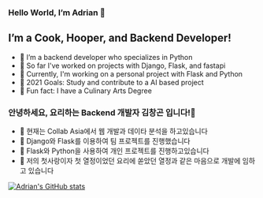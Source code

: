 ### Hello World, I’m Adrian 👋
## I’m a Cook, Hooper, and Backend Developer!
- 🔭 I’m a backend developer who specializes in Python
- 👀 So far I've worked on projects with Django, Flask, and fastapi
- 🌱 Currently, I'm working on a personal project with Flask and Python
- 🥅 2021 Goals: Study and contribute to a AI based project
- 🍄 Fun fact: I have a Culinary Arts Degree

### 안녕하세요, 요리하는 Backend 개발자 김창곤 입니다!👋
- 🏃 현재는 Collab Asia에서 웹 개발과 데이타 분석을 하고있습니다
- 👥 Django와 Flask를 이용하여 팀 프로젝트를 진행했습니다
- 🎒 Flask와 Python을 사용하여 개인 프로젝트를 진행하고있습니다
- 🌲 저의 첫사랑이자 첫 열정이었던 요리에 쏟았던 열정과 같은 마음으로 개발에 임하고 있습니다

[![Adrian's GitHub stats](https://github-readme-stats.vercel.app/api?username=adriankim18&count_private=true)](https://github.com/anuraghazra/github-readme-stats)
